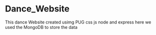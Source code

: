 # Dance_Website
 This dance Website created usimg PUG css js node and express here we used the MongoDB to store the data
